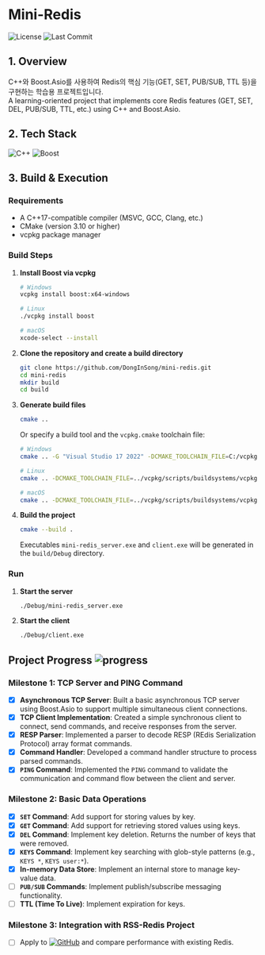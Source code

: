 # Mini-Redis
![License](https://img.shields.io/github/license/senli1073/senli1073.github.io)
![Last Commit](https://img.shields.io/github/last-commit/DongInSong/mini-redis)
## 1. Overview
C++와 Boost.Asio를 사용하여 Redis의 핵심 기능(GET, SET, PUB/SUB, TTL 등)을 구현하는 학습용 프로젝트입니다.   
A learning-oriented project that implements core Redis features (GET, SET, DEL, PUB/SUB, TTL, etc.) using C++ and Boost.Asio.

## 2. Tech Stack

![C++](https://img.shields.io/badge/C++-00599C?style=for-the-badge&logo=c%2B%2B&logoColor=white)  ![Boost](https://img.shields.io/badge/Boost-00599C?style=for-the-badge&logoColor=white)

## 3. Build & Execution

### Requirements
- A C++17-compatible compiler (MSVC, GCC, Clang, etc.)
- CMake (version 3.10 or higher)
- vcpkg package manager

### Build Steps

1. **Install Boost via vcpkg**
    ```bash
    # Windows
    vcpkg install boost:x64-windows
    
    # Linux
    ./vcpkg install boost
    
    # macOS
    xcode-select --install
    ```

2. **Clone the repository and create a build directory**
    ```bash
    git clone https://github.com/DongInSong/mini-redis.git
    cd mini-redis
    mkdir build
    cd build
    ```

3. **Generate build files**
    ```bash
    cmake ..
    ```
    Or specify a build tool and the `vcpkg.cmake` toolchain file:
    ```bash
    # Windows
    cmake .. -G "Visual Studio 17 2022" -DCMAKE_TOOLCHAIN_FILE=C:/vcpkg/scripts/buildsystems/vcpkg.cmake

    # Linux
    cmake .. -DCMAKE_TOOLCHAIN_FILE=../vcpkg/scripts/buildsystems/vcpkg.cmake

    # macOS
    cmake .. -DCMAKE_TOOLCHAIN_FILE=../vcpkg/scripts/buildsystems/vcpkg.cmake
    ```

4. **Build the project**
    ```bash
    cmake --build .
    ```
    Executables `mini-redis_server.exe` and `client.exe` will be generated in the `build/Debug` directory.


### Run

1. **Start the server**
    ```bash
    ./Debug/mini-redis_server.exe
    ```

2. **Start the client**
    ```bash
    ./Debug/client.exe
    ```

## Project Progress  ![progress](https://img.shields.io/badge/Progress-70%25-yellowgreen)

### Milestone 1: TCP Server and PING Command

-   [x] **Asynchronous TCP Server**: Built a basic asynchronous TCP server using Boost.Asio to support multiple simultaneous client connections.
-   [x] **TCP Client Implementation**: Created a simple synchronous client to connect, send commands, and receive responses from the server.
-   [x] **RESP Parser**: Implemented a parser to decode RESP (REdis Serialization Protocol) array format commands.
-   [x] **Command Handler**: Developed a command handler structure to process parsed commands.
-   [x] **`PING` Command**: Implemented the `PING` command to validate the communication and command flow between the client and server.

### Milestone 2: Basic Data Operations

-   [x] **`SET` Command**: Add support for storing values by key.
-   [x] **`GET` Command**: Add support for retrieving stored values using keys.
-   [x] **`DEL` Command**: Implement key deletion. Returns the number of keys that were removed.
-   [x] **`KEYS` Command**: Implement key searching with glob-style patterns (e.g., `KEYS *`, `KEYS user:*`).
-   [x] **In-memory Data Store**: Implement an internal store to manage key-value data.
-   [ ] **`PUB/SUB` Commands**: Implement publish/subscribe messaging functionality.
-   [ ] **TTL (Time To Live)**: Implement expiration for keys.

### Milestone 3: Integration with RSS-Redis Project
-   [ ] Apply to [![GitHub](https://img.shields.io/badge/rss_redis-181717?style=flat&logo=github&logoColor=white)](https://github.com/DongInSong/rss-redis) and compare performance with existing Redis.
